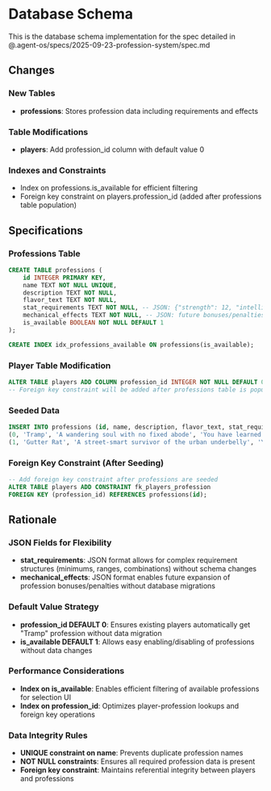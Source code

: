 # Database Schema

This is the database schema implementation for the spec detailed in @.agent-os/specs/2025-09-23-profession-system/spec.md

## Changes

### New Tables
- **professions**: Stores profession data including requirements and effects

### Table Modifications
- **players**: Add profession_id column with default value 0

### Indexes and Constraints
- Index on professions.is_available for efficient filtering
- Foreign key constraint on players.profession_id (added after professions table population)

## Specifications

### Professions Table
```sql
CREATE TABLE professions (
    id INTEGER PRIMARY KEY,
    name TEXT NOT NULL UNIQUE,
    description TEXT NOT NULL,
    flavor_text TEXT NOT NULL,
    stat_requirements TEXT NOT NULL, -- JSON: {"strength": 12, "intelligence": 10}
    mechanical_effects TEXT NOT NULL, -- JSON: future bonuses/penalties
    is_available BOOLEAN NOT NULL DEFAULT 1
);

CREATE INDEX idx_professions_available ON professions(is_available);
```

### Player Table Modification
```sql
ALTER TABLE players ADD COLUMN profession_id INTEGER NOT NULL DEFAULT 0;
-- Foreign key constraint will be added after professions table is populated
```

### Seeded Data
```sql
INSERT INTO professions (id, name, description, flavor_text, stat_requirements, mechanical_effects) VALUES
(0, 'Tramp', 'A wandering soul with no fixed abode', 'You have learned to survive on the streets, finding shelter where you can and making do with what you have.', '{}', '{}'),
(1, 'Gutter Rat', 'A street-smart survivor of the urban underbelly', 'You know the hidden passages and dark corners of the city, where others fear to tread.', '{}', '{}');
```

### Foreign Key Constraint (After Seeding)
```sql
-- Add foreign key constraint after professions are seeded
ALTER TABLE players ADD CONSTRAINT fk_players_profession
FOREIGN KEY (profession_id) REFERENCES professions(id);
```

## Rationale

### JSON Fields for Flexibility
- **stat_requirements**: JSON format allows for complex requirement structures (minimums, ranges, combinations) without schema changes
- **mechanical_effects**: JSON format enables future expansion of profession bonuses/penalties without database migrations

### Default Value Strategy
- **profession_id DEFAULT 0**: Ensures existing players automatically get "Tramp" profession without data migration
- **is_available DEFAULT 1**: Allows easy enabling/disabling of professions without data changes

### Performance Considerations
- **Index on is_available**: Enables efficient filtering of available professions for selection UI
- **Index on profession_id**: Optimizes player-profession lookups and foreign key operations

### Data Integrity Rules
- **UNIQUE constraint on name**: Prevents duplicate profession names
- **NOT NULL constraints**: Ensures all required profession data is present
- **Foreign key constraint**: Maintains referential integrity between players and professions
